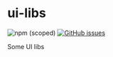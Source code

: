 # ui-libs

![npm (scoped)](https://img.shields.io/npm/v/ashrafaa/ui-libs.svg)
[![GitHub issues](https://img.shields.io/github/issues/ashrafaa/ui-libs)](https://github.com/ashrafaa/ui-libs/issues)

Some UI libs
